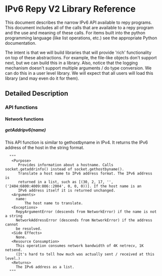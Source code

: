 # IPv6 Repy V2 Library Reference
This document describes the narrow IPv6 API available to repy programs. This document includes all of the calls that are available to a repy program and the use and meaning of these calls. For items built into the python programming language (like list operations, etc.) see the appropriate Python documentation.

The intent is that we will build libraries that will provide 'rich' functionality on top of these abstractions. For example, the file-like objects don't support next, but we can build this in a library. Also, notice that the logging mechanism doesn't support multiple arguments / do type conversion. We can do this in a user level library. We will expect that all users will load this library (and may even do it for them).

## Detailed Description

### API functions

#### Network functions

##### getAddripv6(name)
This API function is similar to gethostbyname in IPv4. It returns the IPv6 address of the host in the string format.
```
  """
   <Purpose>
      Provides information about a hostname. Calls socket.getaddrinfo() instead of socket.gethostbyname().
      Translate a host name to IPv6 address format. The IPv6 address is
      returned in a list, such as [(30, 2, 17, '', ('2404:6800:4009:806::2004', 0, 0, 0))]. If the host name is an
      IPv6 address itself it is returned unchanged.
   <Arguments>
     name:
         The host name to translate.
   <Exceptions>
     RepyArgumentError (descends from NetworkError) if the name is not a string
     NetworkAddressError (descends from NetworkError) if the address cannot
     be resolved.
   <Side Effects>
     None.
   <Resource Consumption>
     This operation consumes network bandwidth of 4K netrecv, 1K netsend.
     (It's hard to tell how much was actually sent / received at this level.)
   <Returns>
     The IPv6 address as a list.
  """
```